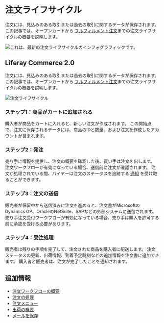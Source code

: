 # 注文ライフサイクル

注文には、見込みのある取引または過去の取引に関するデータが保存されます。 この記事では、オープンカートから [フルフィルメント注文](../shipments/introduction-to-shipments.md)までの注文ライフサイクルの概要を説明します。

![これは、最新の注文ライフサイクルのインフォグラフィックです。](./order-life-cycle/images/01.png)

<a name="liferay-commerce-20" />

## Liferay Commerce 2.0

注文には、見込みのある取引または過去の取引に関するデータが保存されます。 この記事では、オープンカートから [フルフィルメント注文](../shipments/introduction-to-shipments.md)までの注文ライフサイクルの概要を説明します。

![注文ライフサイクル](./order-life-cycle/images/02.png)

### ステップ1：商品がカートに追加される

購入者が商品をカートに入れると、新しい注文が作成されます。 この開始点で、注文に保存されるデータには、商品のIDと数量、および注文を作成したアカウントが含まれます。

### ステップ2：発注

売り手に情報を提供し、注文の概要を確認した後、買い手は注文を出します。 注文ワークフローが有効になっている場合、送信前に注文が確認されます。 注文が処理されている間、バイヤーは注文のステータスを追跡する [通知](../../store-management/sending-emails/store-emails.md) を受け取ることができます。

### ステップ3：注文の送信

販売者が保留中から送信済みに注文を進めると、注文書がMicrosoftのDynamics GP、OracleのNetSuite、SAPなどの外部システムに送信されます。 売り手注文受付ワークフローが有効になっている場合、売り手は購入を許可する前に承認を受ける必要があります。

### ステップ4：受注処理

販売者は残りの手順を完了して、注文された商品を購入者に配送します。 注文ステータスの更新、出荷情報、到着予定時刻などの追加情報を注文書に追加できます。 購入者と販売者は、注文が完了したことを通知されます。

<a name="additional-information" />

## 追加情報

* [注文ワークフローの概要](../order-workflows/introduction-to-order-workflows.md)
* [注文の処理](./processing-an-order.md)
* [注文メニュー](./orders-menu-reference-guide.md)
* [出荷の概要](../shipments/introduction-to-shipments.md)
* [メールを保存](../../store-management/sending-emails/store-emails.md)
